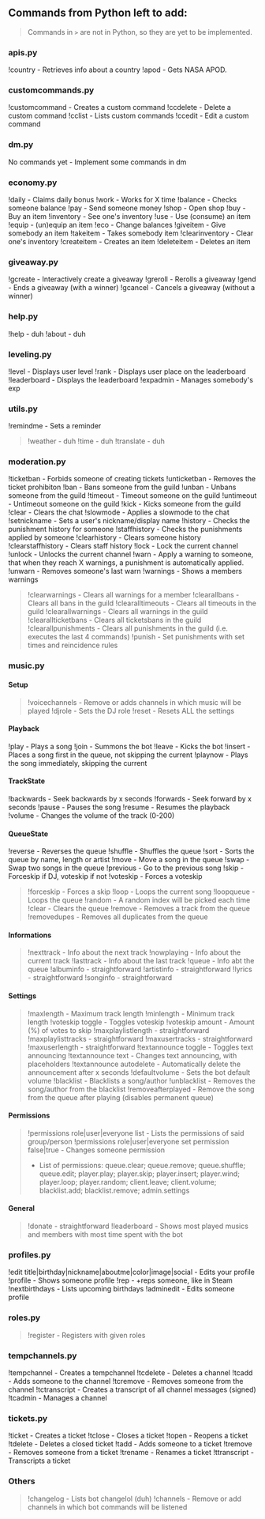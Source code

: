 ## Commands from Python left to add:
> Commands in `>` are not in Python, so they are yet to be implemented. 

### apis.py
!country - Retrieves info about a country
!apod - Gets NASA APOD.

### customcommands.py
!customcommand - Creates a custom command
!ccdelete - Delete a custom command
!cclist - Lists custom commands
!ccedit - Edit a custom command

### dm.py
No commands yet - Implement some commands in dm

### economy.py
!daily - Claims daily bonus
!work - Works for X time
!balance - Checks someone balance
!pay - Send someone money
!shop - Open shop
!buy - Buy an item
!inventory - See one's inventory
!use - Use (consume) an item
!equip - (un)equip an item
!eco - Change balances
!giveitem - Give somebody an item
!takeitem - Takes somebody item
!clearinventory - Clear one's inventory
!createitem - Creates an item
!deleteitem - Deletes an item

### giveaway.py
!gcreate - Interactively create a giveaway
!greroll - Rerolls a giveaway
!gend - Ends a giveaway (with a winner)
!gcancel - Cancels a giveaway (without a winner)

### help.py
!help - duh
!about - duh

### leveling.py
!level - Displays user level
!rank - Displays user place on the leaderboard
!leaderboard - Displays the leaderboard
!expadmin - Manages somebody's exp

### utils.py
!remindme - Sets a reminder
> !weather - duh
> !time - duh
> !translate - duh

### moderation.py
!ticketban - Forbids someone of creating tickets
!unticketban - Removes the ticket prohibiton
!ban - Bans someone from the guild
!unban - Unbans someone from the guild
!timeout - Timeout someone on the guild
!untimeout - Untimeout someone on the guild
!kick - Kicks someone from the guild
!clear - Clears the chat
!slowmode - Applies a slowmode to the chat
!setnickname - Sets a user's nickname/display name
!history - Checks the punishment history for someone
!staffhistory - Checks the punishments applied by someone
!clearhistory - Clears someone history
!clearstaffhistory - Clears staff history
!lock - Lock the current channel
!unlock - Unlocks the current channel
!warn - Apply a warning to someone, that when they reach X warnings, a punishment is automatically applied.
!unwarn - Removes someone's last warn
!warnings - Shows a members warnings
> !clearwarnings - Clears all warnings for a member
> !clearallbans - Clears all bans in the guild
> !clearalltimeouts - Clears all timeouts in the guild
> !clearallwarnings - Clears all warnings in the guild
> !clearallticketbans - Clears all ticketsbans in the guild
> !clearallpunishments - Clears all punishments in the guild (i.e. executes the last 4 commands)
> !punish - Set punishments with set times and reincidence rules

### music.py
#### Setup
> !voicechannels - Remove or adds channels in which music will be played
> !djrole - Sets the DJ role
> !reset - Resets ALL the settings

#### Playback
!play - Plays a song
!join - Summons the bot
!leave - Kicks the bot
!insert - Places a song first in the queue, not skipping the current
!playnow - Plays the song immediately, skipping the current

#### TrackState
!backwards - Seek backwards by x seconds
!forwards - Seek forward by x seconds
!pause - Pauses the song
!resume - Resumes the playback
!volume - Changes the volume of the track (0-200)

#### QueueState
!reverse - Reverses the queue
!shuffle - Shuffles the queue
!sort - Sorts the queue by name, length or artist
!move - Move a song in the queue
!swap - Swap two songs in the queue
!previous - Go to the previous song
!skip - Forceskip if DJ, voteskip if not
!voteskip - Forces a voteskip
> !forceskip - Forces a skip
!loop - Loops the current song
!loopqueue - Loops the queue
!random - A random index will be picked each time
!clear - Clears the queue
!remove - Removes a track from the queue
!removedupes - Removes all duplicates from the queue

#### Informations
> !nexttrack - Info about the next track
> !nowplaying - Info about the current track
> !lasttrack - Info about the last track
> !queue - Info abt the queue
> !albuminfo - straightforward
> !artistinfo - straightforward
> !lyrics - straightforward
> !songinfo - straightforward

#### Settings
> !maxlength - Maximum track length
> !minlength - Minimum track length
> !voteskip toggle - Toggles voteskip
> !voteskip amount - Amount (%) of votes to skip
> !maxplaylistlength - straightforward
> !maxplaylisttracks - straightforward
> !maxusertracks - straightforward
> !maxuserlength - straightforward
> !textannounce toggle - Toggles text announcing
> !textannounce text - Changes text announcing, with placeholders
> !textannounce autodelete - Automatically delete the announcement after x seconds
> !defaultvolume - Sets the bot default volume
> !blacklist - Blacklists a song/author
> !unblacklist - Removes the song/author from the blacklist
> !removeafterplayed - Remove the song from the queue after playing (disables permanent queue)
 
#### Permissions
> !permissions role|user|everyone list - Lists the permissions of said group/person
> !permissions role|user|everyone set permission false|true - Changes someone permission
> - List of permissions: queue.clear; queue.remove; queue.shuffle; queue.edit; player.play; player.skip; player.insert; player.wind; player.loop; player.random; client.leave; client.volume; blacklist.add; blacklist.remove; admin.settings

#### General
> !donate - straightforward
> !leaderboard - Shows most played musics and members with most time spent with the bot

### profiles.py
!edit title|birthday|nickname|aboutme|color|image|social - Edits your profile
!profile - Shows someone profile
!rep - +reps someone, like in Steam
!nextbirthdays - Lists upcoming birthdays
!adminedit - Edits someone profile

### roles.py
> !register - Registers with given roles

### tempchannels.py
!tempchannel - Creates a tempchannel
!tcdelete - Deletes a channel
!tcadd - Adds someone to the channel
!tcremove - Removes someone from the channel
!tctranscript - Creates a transcript of all channel messages (signed)
!tcadmin - Manages a channel

### tickets.py
!ticket - Creates a ticket
!tclose - Closes a ticket
!topen - Reopens a ticket
!tdelete - Deletes a closed ticket
!tadd - Adds someone to a ticket
!tremove - Removes someone from a ticket
!trename - Renames a ticket
!ttranscript - Transcripts a ticket

### Others
> !changelog - Lists bot changelol (duh)
> !channels - Remove or add channels in which bot commands will be listened